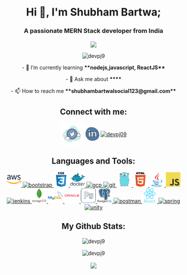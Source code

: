 <h1 align="center">Hi 👋, I'm Shubham Bartwa;</h1>
<h3 align="center">A passionate MERN Stack developer from India</h3>
 <p align = "center">
<img align="center" src="https://media1.giphy.com/media/qgQUggAC3Pfv687qPC/giphy.gif?cid=ecf05e479fhhkumagmqfa8qilyfq0haltwp42e8gjsovti4q&rid=giphy.gif&ct=g">
 </p>

<p align="center"> <img src="https://komarev.com/ghpvc/?username=devpj9&label=Profile%20views&color=0e75b6&style=flat" alt="devpj9" /> </p>
<p align = "center">
- 🌱 I’m currently learning  <b>**nodejs,javascript, ReactJS**</b>
 </p>
<p align = "center">
- 💬 Ask me about  <b>****</b>
  </p>
<p align = "center">
- 📫 How to reach me <b>**shubhambartwalsocial123@gmail.com**</b>
  </p>

<h2 align="center" style = "font = 200px">Connect with me:</h2>
<p align="center">
 <a href="https://twitter.com/Pranjals_twt" target="blank"><img align="center" src="https://github.com/DevPJ9/DevPJ9/blob/main/Resources/icons8-twitter-circled-100.png?raw=true" alt="pranjal-joshi-twitter" height="60" width="60" /></a>
<a href="https://linkedin.com/in/pranjal-joshi-5a234116a" target="blank"><img align="center" src="https://github.com/DevPJ9/DevPJ9/blob/main/Resources/icons8-linkedin-circled-48.png?raw=true" alt="pranjal-joshi-5a234116a" height="40" width="40" /></a>
<a href="https://www.leetcode.com/devpj09" target="blank"><img align="center" src="https://upload.wikimedia.org/wikipedia/commons/0/0a/LeetCode_Logo_black_with_text.svg" alt="devpj09" height="100" width="110" /></a>
</p>

<h2 align="center">Languages and Tools:</h2>
<p align="center"> <a href="https://aws.amazon.com" target="_blank" rel="noreferrer"> <img src="https://raw.githubusercontent.com/devicons/devicon/master/icons/amazonwebservices/amazonwebservices-original-wordmark.svg" alt="aws" width="40" height="40"/> </a> <a href="https://getbootstrap.com" target="_blank" rel="noreferrer"> <img src="https://www.vectorlogo.zone/logos/getbootstrap/getbootstrap-ar21.svg" alt="bootstrap" width="40" height="40"/> </a> <a href="https://www.w3schools.com/css/" target="_blank" rel="noreferrer"> <img src="https://raw.githubusercontent.com/devicons/devicon/master/icons/css3/css3-original-wordmark.svg" alt="css3" width="40" height="40"/> </a> <a href="https://www.docker.com/" target="_blank" rel="noreferrer"> <img src="https://raw.githubusercontent.com/devicons/devicon/master/icons/docker/docker-original-wordmark.svg" alt="docker" width="40" height="40"/> </a> <a href="https://cloud.google.com" target="_blank" rel="noreferrer"> <img src="https://www.vectorlogo.zone/logos/google_cloud/google_cloud-icon.svg" alt="gcp" width="40" height="40"/> </a> <a href="https://git-scm.com/" target="_blank" rel="noreferrer"> <img src="https://www.vectorlogo.zone/logos/git-scm/git-scm-icon.svg" alt="git" width="40" height="40"/> </a> <a href="https://golang.org" target="_blank" rel="noreferrer"> <img src="https://raw.githubusercontent.com/devicons/devicon/master/icons/go/go-original.svg" alt="go" width="40" height="40"/> </a> <a href="https://www.w3.org/html/" target="_blank" rel="noreferrer"> <img src="https://raw.githubusercontent.com/devicons/devicon/master/icons/html5/html5-original-wordmark.svg" alt="html5" width="40" height="40"/> </a> <a href="https://www.java.com" target="_blank" rel="noreferrer"> <img src="https://raw.githubusercontent.com/devicons/devicon/master/icons/java/java-original.svg" alt="java" width="40" height="40"/> </a> <a href="https://developer.mozilla.org/en-US/docs/Web/JavaScript" target="_blank" rel="noreferrer"> <img src="https://raw.githubusercontent.com/devicons/devicon/master/icons/javascript/javascript-original.svg" alt="javascript" width="40" height="40"/> </a> <a href="https://www.jenkins.io" target="_blank" rel="noreferrer"> <img src="https://www.vectorlogo.zone/logos/jenkins/jenkins-icon.svg" alt="jenkins" width="40" height="40"/> </a> <a href="https://www.mongodb.com/" target="_blank" rel="noreferrer"> <img src="https://raw.githubusercontent.com/devicons/devicon/master/icons/mongodb/mongodb-original-wordmark.svg" alt="mongodb" width="40" height="40"/> </a> <a href="https://www.mysql.com/" target="_blank" rel="noreferrer"> <img src="https://raw.githubusercontent.com/devicons/devicon/master/icons/mysql/mysql-original-wordmark.svg" alt="mysql" width="40" height="40"/> </a> <a href="https://www.oracle.com/" target="_blank" rel="noreferrer"> <img src="https://raw.githubusercontent.com/devicons/devicon/master/icons/oracle/oracle-original.svg" alt="oracle" width="40" height="40"/> </a> <a href="https://www.photoshop.com/en" target="_blank" rel="noreferrer"> <img src="https://raw.githubusercontent.com/devicons/devicon/master/icons/photoshop/photoshop-line.svg" alt="photoshop" width="40" height="40"/> </a> <a href="https://www.postgresql.org" target="_blank" rel="noreferrer"> <img src="https://raw.githubusercontent.com/devicons/devicon/master/icons/postgresql/postgresql-original-wordmark.svg" alt="postgresql" width="40" height="40"/> </a> <a href="https://postman.com" target="_blank" rel="noreferrer"> <img src="https://www.vectorlogo.zone/logos/getpostman/getpostman-icon.svg" alt="postman" width="40" height="40"/> </a> <a href="https://reactjs.org/" target="_blank" rel="noreferrer"> <img src="https://raw.githubusercontent.com/devicons/devicon/master/icons/react/react-original-wordmark.svg" alt="react" width="40" height="40"/> </a> <a href="https://spring.io/" target="_blank" rel="noreferrer"> <img src="https://www.vectorlogo.zone/logos/springio/springio-icon.svg" alt="spring" width="40" height="40"/> </a> <a href="https://unity.com/" target="_blank" rel="noreferrer"> <img src="https://www.vectorlogo.zone/logos/unity3d/unity3d-icon.svg" alt="unity" width="40" height="40"/> </a> </p>

<h2 align="center" style = "font = 200px">My Github Stats:</h2>
<p align = "center"><img align="center" src="https://github-readme-stats.vercel.app/api?username=devpj9&show_icons=true&theme=radical&locale=en" alt="devpj9" /></p>

<p align = "center"><img align="center" src="https://github-readme-streak-stats.herokuapp.com/?user=devpj9&theme=radical" alt="devpj9" /></p>

<p align = "center"><img align="center" src="https://github-readme-stats.vercel.app/api/top-langs/?username=devpj9" /></p>
